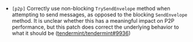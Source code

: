 - `[p2p]` Correctly use non-blocking `TrySendEnvelope` method when attempting to
  send messages, as opposed to the blocking `SendEnvelope` method. It is unclear
  whether this has a meaningful impact on P2P performance, but this patch does
  correct the underlying behavior to what it should be
  ([tendermint/tendermint\#9936](https://github.com/tendermint/tendermint/pull/9936))
